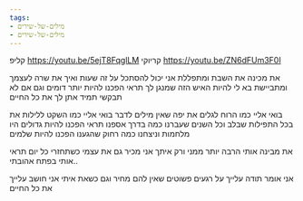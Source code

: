 ```yaml
---
tags:
- מילים-של-שירים
- מילים-של-שירים
---
```


קליפ
https://youtu.be/5ejT8FqglLM
קריוקי
https://youtu.be/ZN6dFUm3F0I

את מכינה את השבת ומתפללת
אני יכול להסתכל על זה שעות
ואיך את שרה לעצמך ומתביישת
בא לי להיות
האיש הזה שמנגן לך
תראי הפכנו להיות יותר דומים
וגם אם לא תבקשי תמיד אתן לך
את כל החיים

בואי אליי
כמו הרוח לגלים
את יפה שאין מילים לדבר
בואי אליי כמו השקט ללילות
את בכל התפילות שבלב
וכל השנים שעברנו
כמה בדרך אספנו
תראי הפכנו להיות גדולים
היו מלחמות וניצחנו
כמה רחוק שהגענו
הפכנו להיות שלמים

את מבינה אותי הרבה יותר ממני
ורק איתך אני מכיר גם את עצמי
כשתחזרי כל יום תראי אותי בפתח
אהובתי..

אני אומר תודה עלייך
על רגעים פשוטים
שאין להם מחיר
וגם כשאת איתי אני חושב עלייך
את כל החיים
